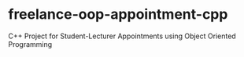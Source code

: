 # freelance-oop-appointment-cpp
C++ Project for Student-Lecturer Appointments using Object Oriented Programming

